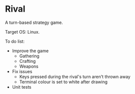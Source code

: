 Rival
=====

A turn-based strategy game.

Target OS: Linux.

To do list:
* Improve the game
  * Gathering
  * Crafting
  * Weapons
* Fix issues
  * Keys pressed during the rival's turn aren't thrown away
  * Terminal colour is set to white after drawing
* Unit tests

